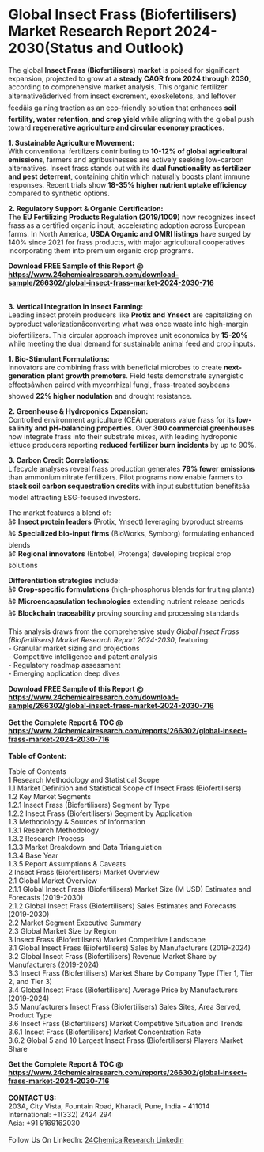 <h1>Global Insect Frass (Biofertilisers) Market Research Report 2024-2030(Status and Outlook)</h1><p>The global <strong>Insect Frass (Biofertilisers) market</strong> is poised for significant expansion, projected to grow at a <strong>steady CAGR from 2024 through 2030</strong>, according to comprehensive market analysis. This organic fertilizer alternativeâderived from insect excrement, exoskeletons, and leftover feedâis gaining traction as an eco-friendly solution that enhances <strong>soil fertility, water retention, and crop yield</strong> while aligning with the global push toward <strong>regenerative agriculture and circular economy practices</strong>.</p><p><strong>1. Sustainable Agriculture Movement:</strong><br>
With conventional fertilizers contributing to <strong>10-12% of global agricultural emissions</strong>, farmers and agribusinesses are actively seeking low-carbon alternatives. Insect frass stands out with its <strong>dual functionality as fertilizer and pest deterrent</strong>, containing chitin which naturally boosts plant immune responses. Recent trials show <strong>18-35% higher nutrient uptake efficiency</strong> compared to synthetic options.</p><p><strong>2. Regulatory Support &amp; Organic Certification:</strong><br>
The <strong>EU Fertilizing Products Regulation (2019/1009)</strong> now recognizes insect frass as a certified organic input, accelerating adoption across European farms. In North America, <strong>USDA Organic and OMRI listings</strong> have surged by 140% since 2021 for frass products, with major agricultural cooperatives incorporating them into premium organic crop programs.</p><div><b>Download FREE Sample of this Report @ 
            <a href="https://www.24chemicalresearch.com/download-sample/266302/global-insect-frass-market-2024-2030-716">
            https://www.24chemicalresearch.com/download-sample/266302/global-insect-frass-market-2024-2030-716</a></b></div><br><p><strong>3. Vertical Integration in Insect Farming:</strong><br>
Leading insect protein producers like <strong>Protix and Ynsect</strong> are capitalizing on byproduct valorizationâconverting what was once waste into high-margin biofertilizers. This circular approach improves unit economics by <strong>15-20%</strong> while meeting the dual demand for sustainable animal feed and crop inputs.</p><p><strong>1. Bio-Stimulant Formulations:</strong><br>
Innovators are combining frass with beneficial microbes to create <strong>next-generation plant growth promoters</strong>. Field tests demonstrate synergistic effectsâwhen paired with mycorrhizal fungi, frass-treated soybeans showed <strong>22% higher nodulation</strong> and drought resistance.</p><p><strong>2. Greenhouse &amp; Hydroponics Expansion:</strong><br>
Controlled environment agriculture (CEA) operators value frass for its <strong>low-salinity and pH-balancing properties</strong>. Over <strong>300 commercial greenhouses</strong> now integrate frass into their substrate mixes, with leading hydroponic lettuce producers reporting <strong>reduced fertilizer burn incidents</strong> by up to 90%.</p><p><strong>3. Carbon Credit Correlations:</strong><br>
Lifecycle analyses reveal frass production generates <strong>78% fewer emissions</strong> than ammonium nitrate fertilizers. Pilot programs now enable farmers to <strong>stack soil carbon sequestration credits</strong> with input substitution benefitsâa model attracting ESG-focused investors.</p><p>The market features a blend of:<br>
â¢ <strong>Insect protein leaders</strong> (Protix, Ynsect) leveraging byproduct streams<br>
â¢ <strong>Specialized bio-input firms</strong> (BioWorks, Symborg) formulating enhanced blends<br>
â¢ <strong>Regional innovators</strong> (Entobel, Protenga) developing tropical crop solutions</p><p><strong>Differentiation strategies</strong> include:<br>
â¢ <strong>Crop-specific formulations</strong> (high-phosphorus blends for fruiting plants)<br>
â¢ <strong>Microencapsulation technologies</strong> extending nutrient release periods<br>
â¢ <strong>Blockchain traceability</strong> proving sourcing and processing standards</p><p>This analysis draws from the comprehensive study <em>Global Insect Frass (Biofertilisers) Market Research Report 2024-2030</em>, featuring: <br>
- Granular market sizing and projections<br>
- Competitive intelligence and patent analysis<br>
- Regulatory roadmap assessment<br>
- Emerging application deep dives</p><div><b>Download FREE Sample of this Report @ 
            <a href="https://www.24chemicalresearch.com/download-sample/266302/global-insect-frass-market-2024-2030-716">
            https://www.24chemicalresearch.com/download-sample/266302/global-insect-frass-market-2024-2030-716</a></b></div><br><div><b>Get the Complete Report & TOC @ 
            <a href="https://www.24chemicalresearch.com/reports/266302/global-insect-frass-market-2024-2030-716">
            https://www.24chemicalresearch.com/reports/266302/global-insect-frass-market-2024-2030-716</a></b></div><br>
            <b>Table of Content:</b><p>Table of Contents<br />
1 Research Methodology and Statistical Scope<br />
1.1 Market Definition and Statistical Scope of Insect Frass (Biofertilisers)<br />
1.2 Key Market Segments<br />
1.2.1 Insect Frass (Biofertilisers) Segment by Type<br />
1.2.2 Insect Frass (Biofertilisers) Segment by Application<br />
1.3 Methodology & Sources of Information<br />
1.3.1 Research Methodology<br />
1.3.2 Research Process<br />
1.3.3 Market Breakdown and Data Triangulation<br />
1.3.4 Base Year<br />
1.3.5 Report Assumptions & Caveats<br />
2 Insect Frass (Biofertilisers) Market Overview<br />
2.1 Global Market Overview<br />
2.1.1 Global Insect Frass (Biofertilisers) Market Size (M USD) Estimates and Forecasts (2019-2030)<br />
2.1.2 Global Insect Frass (Biofertilisers) Sales Estimates and Forecasts (2019-2030)<br />
2.2 Market Segment Executive Summary<br />
2.3 Global Market Size by Region<br />
3 Insect Frass (Biofertilisers) Market Competitive Landscape<br />
3.1 Global Insect Frass (Biofertilisers) Sales by Manufacturers (2019-2024)<br />
3.2 Global Insect Frass (Biofertilisers) Revenue Market Share by Manufacturers (2019-2024)<br />
3.3 Insect Frass (Biofertilisers) Market Share by Company Type (Tier 1, Tier 2, and Tier 3)<br />
3.4 Global Insect Frass (Biofertilisers) Average Price by Manufacturers (2019-2024)<br />
3.5 Manufacturers Insect Frass (Biofertilisers) Sales Sites, Area Served, Product Type<br />
3.6 Insect Frass (Biofertilisers) Market Competitive Situation and Trends<br />
3.6.1 Insect Frass (Biofertilisers) Market Concentration Rate<br />
3.6.2 Global 5 and 10 Largest Insect Frass (Biofertilisers) Players Market Share </p><div><b>Get the Complete Report & TOC @ 
            <a href="https://www.24chemicalresearch.com/reports/266302/global-insect-frass-market-2024-2030-716">
            https://www.24chemicalresearch.com/reports/266302/global-insect-frass-market-2024-2030-716</a></b></div><br><b>CONTACT US:</b><br>
            203A, City Vista, Fountain Road, Kharadi, Pune, India - 411014<br>
            International: +1(332) 2424 294<br>
            Asia: +91 9169162030 <br><br>
            Follow Us On LinkedIn: <a href="https://www.linkedin.com/company/24chemicalresearch/">24ChemicalResearch LinkedIn</a>